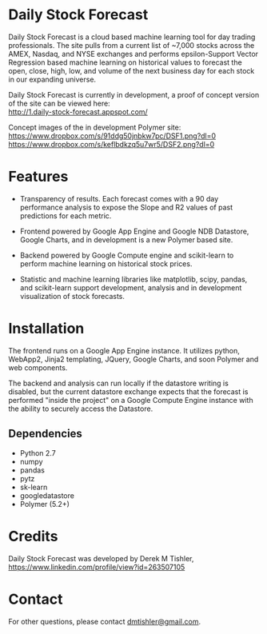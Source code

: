 Daily Stock Forecast
=======

Daily Stock Forecast is a cloud based machine learning tool 
for day trading professionals. The site pulls from a current
list of ~7,000 stocks across the AMEX, Nasdaq, and NYSE
exchanges and performs epsilon-Support Vector Regression based
machine learning on historical values to forecast the open,
close, high, low, and volume of the next business day for each
stock in our expanding universe.

Daily Stock Forecast is currently in development, a proof of
concept version of the site can be viewed here:<br />
<http://1.daily-stock-forecast.appspot.com/>

Concept images of the in development Polymer site:<br />
<https://www.dropbox.com/s/91ddg50jnbkw7pc/DSF1.png?dl=0> <br />
<https://www.dropbox.com/s/keflbdkzq5u7wr5/DSF2.png?dl=0>

Features
========

* Transparency of results. Each forecast comes with a 90 day performance
analysis to expose the Slope and R2 values of past predictions for each
metric.

* Frontend powered by Google App Engine and Google NDB Datastore,
Google Charts, and in development is a new Polymer based site.

* Backend powered by Google Compute engine and scikit-learn to
perform machine learning on historical stock prices.

* Statistic and machine learning libraries like matplotlib, scipy,
pandas, and scikit-learn support development, analysis and
in development visualization of stock forecasts.

Installation
============

The frontend runs on a Google App Engine instance. It utilizes
python, WebApp2, Jinja2 templating, JQuery, Google Charts, and 
soon Polymer and web components.

The backend and analysis can run locally if the datastore writing 
is disabled, but the current datastore exchange expects that the 
forecast is performed "inside the project" on a Google Compute 
Engine instance with the ability to securely access the Datastore.

Dependencies
------------

* Python 2.7
* numpy 
* pandas
* pytz
* sk-learn
* googledatastore
* Polymer (5.2+)


Credits
============

Daily Stock Forecast was developed by Derek M Tishler,<br />
<https://www.linkedin.com/profile/view?id=263507105>

Contact
=======

For other questions, please contact <dmtishler@gmail.com>.

